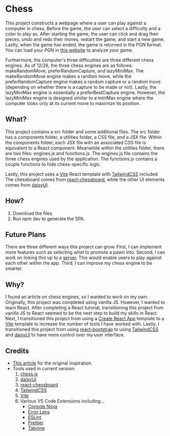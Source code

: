 # Chess

This project constructs a webpage where a user can play against a computer in chess. Before the game, the user can select a difficulty and a color to play as. After starting the game, the user can click and drag their pieces, undo and redo their moves, restart the game, and start a new game. Lastly, when the game has ended, the game is returned in the PGN format. You can load your PGN in [this website](https://www.chess.com/analysis) to analyze your game.

Furthermore, the computer's three difficulties are three different chess engines. As of 12/26, the three chess engines are as follows: makeRandomMove, preferRandomCapture, and lazyMiniMax. The makeRandomMove engine makes a random move, while the preferRandomCapture engine makes a random capture or a random move (depending on whether there is a capture to be made or not). Lastly, the lazyMiniMax engine is essentially a preferBestCapture engine. However, the lazyMiniMax engine is designed similar to a miniMax engine where the computer looks only at its current move to maximize its position.

## What?

This project contains a src folder and some additional files. The src folder has a components folder, a utilities folder, a CSS file, and a JSX file. Within the components folder, each JSX file with an associated CSS file is equivalent to a React component. Meanwhile within the utilities folder, there are two files: engines.js and functions.js. The engines.js file contains the three chess engines used by the application. The functions.js contains a couple functions to hide chess-specific logic.

Lastly, this project uses a [Vite](https://vitejs.dev/) React template with [TailwindCSS](https://tailwindcss.com/) included. The chessboard comes from [react-chessboard](https://www.npmjs.com/package/react-chessboard), while the other UI elements comes from [daisyUI](https://daisyui.com/).

## How?

1. Download the files.
2. Run npm dev to generate the SPA.

## Future Plans

There are three different ways this project can grow. First, I can implement more features such as selecting what to promote a pawn into. Second, I can work on linking this up to a [server](https://github.com/chesslablab/chess-server). This would enable users to play against each other within the app. Third, I can improve my chess engine to be smarter.

## Why?

I found an article on chess engines, so I wanted to work on my own. Originally, this project was completed using vanilla JS. However, I wanted to learn React. After completing a React tutorial, transitioning this project from vanilla JS to React seemed to be the next step to build my skills in React. Next, I transitioned this project from using a [Create React App](https://create-react-app.dev/) template to a [Vite](https://vitejs.dev/) template to increase the number of tools I have worked with. Lastly, I transitioned this project from using [react-bootstrap](https://react-bootstrap.github.io/) to using [TailwindCSS](https://tailwindcss.com/) and [daisyUI](https://daisyui.com/) to have more control over my user interface.

## Credits

-   [This article](https://www.chessengines.org/) for the original inspiration.
-   Tools used in current version:
    1. [chess.js](https://www.npmjs.com/package/chess.js)
    2. [daisyUI](https://daisyui.com/)
    3. [react-chessboard](https://www.npmjs.com/package/react-chessboard)
    4. [TailwindCSS](https://tailwindcss.com/)
    5. [Vite](https://vitejs.dev/)
    6. Various VS Code Extensions including...
        - [Console Ninja](https://marketplace.visualstudio.com/items?itemName=WallabyJs.console-ninja)
        - [Error Lens](https://marketplace.visualstudio.com/items?itemName=usernamehw.errorlens)
        - [ESLint](https://marketplace.visualstudio.com/items?itemName=dbaeumer.vscode-eslint)
        - [Prettier](https://marketplace.visualstudio.com/items?itemName=esbenp.prettier-vscode)
        - [Tabnine](https://marketplace.visualstudio.com/items?itemName=TabNine.tabnine-vscode)
